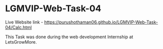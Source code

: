 # LGMVIP-Web-Task-04

Live Website link - https://purushothaman06.github.io/LGMVIP-Web-Task-04/Calc.html

This Task was done during the web development Internship at LetsGrowMore.
